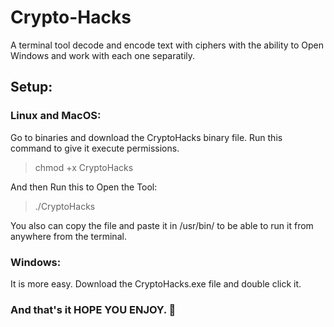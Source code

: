 # Crypto-Hacks
A terminal tool decode and encode text with ciphers with the ability to Open Windows and work with each one separatily.

## Setup:
### Linux and MacOS:
Go to binaries and download the CryptoHacks binary file.
Run this command to give it execute permissions.
> chmod +x CryptoHacks

And then Run this to Open the Tool:
> ./CryptoHacks

You also can copy the file and paste it in /usr/bin/ to be able to run it from anywhere from the terminal.

### Windows:
It is more easy. Download the CryptoHacks.exe file and double click it. 


### And that's it HOPE YOU ENJOY. 🥰
